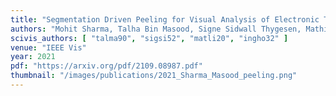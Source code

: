 ```yaml
---
title: "Segmentation Driven Peeling for Visual Analysis of Electronic Transitions"
authors: "Mohit Sharma, Talha Bin Masood, Signe Sidwall Thygesen, Mathieu Linares, Ingrid Hotz, Vijay Natarajan"
scivis_authors: [ "talma90", "sigsi52", "matli20", "ingho32" ]
venue: "IEEE Vis"
year: 2021
pdf: "https://arxiv.org/pdf/2109.08987.pdf"
thumbnail: "/images/publications/2021_Sharma_Masood_peeling.png"
---
```

